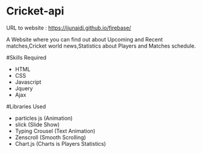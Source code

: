 # Cricket-api
URL to website : https://ijunaidi.github.io/firebase/

A Website where you can find out about Upcoming and Recent matches,Cricket world news,Statistics about Players and Matches schedule.

#Skills Required
* HTML
* CSS
* Javascript
* Jquery
* Ajax

#Libraries Used
* particles js (Animation)
* slick (Slide Show)
* Typing Crousel (Text Animation)
* Zenscroll (Smooth Scrolling)
* Chart.js (Charts is Players Statistics)
